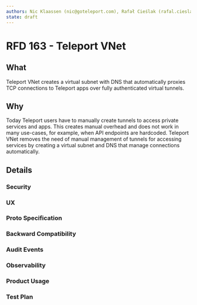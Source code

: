 ```yaml
---
authors: Nic Klaassen (nic@goteleport.com), Rafał Cieślak (rafal.cieslak@goteleport.com)
state: draft
---
```


# RFD 163 - Teleport VNet

## What

Teleport VNet creates a virtual subnet with DNS that automatically proxies TCP
connections to Teleport apps over fully authenticated virtual tunnels.

## Why

Today Teleport users have to manually create tunnels to access private services
and apps.
This creates manual overhead and does not work in many use-cases, for example,
when API endpoints are hardcoded.
Teleport VNet removes the need of manual management of tunnels for accessing
services by creating a virtual subnet and DNS that manage connections
automatically.

## Details

### Security

### UX

### Proto Specification

### Backward Compatibility

### Audit Events

### Observability

### Product Usage

### Test Plan
